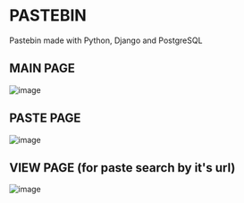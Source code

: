 # PASTEBIN
Pastebin made with Python, Django and PostgreSQL

## MAIN PAGE
![image](https://github.com/user-attachments/assets/0a015383-f27b-4f6c-a0d1-c56aac1635be)

## PASTE PAGE
![image](https://github.com/user-attachments/assets/98a9f1f4-5fac-4b2e-9cc8-7a29803554ba)

## VIEW PAGE (for paste search by it's url)
![image](https://github.com/user-attachments/assets/18359dfb-4b62-4b76-9861-6f2b8878acd1)

